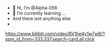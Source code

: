 - 👋 Hi, I’m @Alpha-056
- 🌱 I’m currently learning ...
- And there isnt anything else
-



































































































































































































































































































































































































































































































































































































































































































































































































































































































































































































































https://www.bilibili.com/video/BV1he4y1w7wB/?spm_id_from=333.337.search-card.all.click

<!---
Alpha-056/Alpha-056 is a ✨ special ✨ repository because its `README.md` (this file) appears on your GitHub profile.
You can click the Preview link to take a look at your changes.
--->
